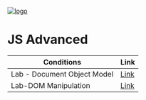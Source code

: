 [![logo](http://innovationstarterbox.bg/wp-content/uploads/2016/05/Softuni_logo_trasparent.png)](http://softuni.org)
# JS Advanced

|**Conditions**|**Link**| 
|---|---|
|Lab - Document Object Model   | <a href="<https://softuni.bg/trainings/resources/officedocument/31868/exercise-problem-descriptions-js-advanced-june-2018"> Link</a> |
|Lab-DOM Manipulation  </a>| <a href="https://softuni.bg/trainings/resources/officedocument/31940/lab-problem-descriptions-js-advanced-june-2018"> Link</a> |
